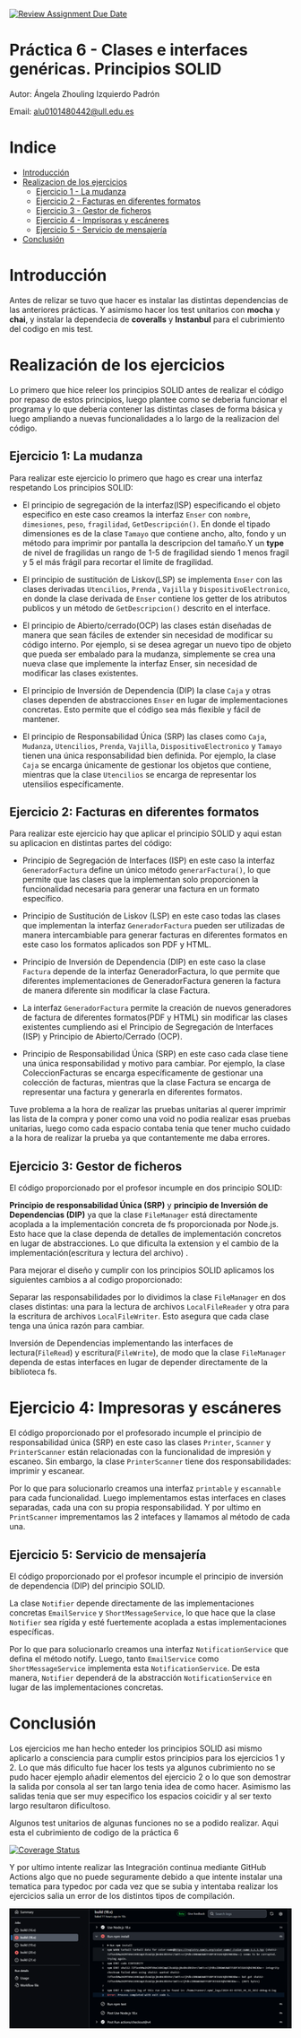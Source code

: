 [![Review Assignment Due Date](https://classroom.github.com/assets/deadline-readme-button-24ddc0f5d75046c5622901739e7c5dd533143b0c8e959d652212380cedb1ea36.svg)](https://classroom.github.com/a/G0JN8jPZ)

# Práctica 6 - Clases e interfaces genéricas. Principios SOLID

Autor: Ángela Zhouling Izquierdo Padrón

Email: alu0101480442@ull.edu.es

# Indice

- [Introducción](#introducción)
- [Realizacion de los ejercicios](#realización-de-los-ejercicios)
  - [Ejercicio 1 - La mudanza](#ejercicio-1-la-mudanza)
  - [Ejercicio 2 - Facturas en diferentes formatos](#ejercicio-2-facturas-en-diferentes-formatos)
  - [Ejercicio 3 - Gestor de ficheros](#ejercicio-3-gestor-de-ficheros)
  - [Ejercicio 4 - Imprisoras y escáneres](#ejercicio-4-impresoras-y-escáneres)
  - [Ejercicio 5 - Servicio de mensajería](#ejercicio-5-servicio-de-mensajería)
- [Conclusión](#conclusión)

# Introducción
Antes de relizar se tuvo que hacer es instalar las distintas dependencias de las anteriores prácticas. Y asimismo hacer los test unitarios con **mocha** y **chai**, y instalar la dependecia de **coveralls** y **Instanbul** para el cubrimiento del codigo en mis test. 

# Realización de los ejercicios

Lo primero que hice releer los principios SOLID antes de realizar el código por repaso de estos principios, luego plantee como se deberia funcionar el programa y lo que deberia contener las distintas clases de forma básica y luego ampliando a nuevas funcionalidades a lo largo de la realizacion del código.

## Ejercicio 1: La mudanza

Para realizar este ejercicio lo primero que hago es crear una interfaz respetando Los principios SOLID:

- El principio de segregación de la interfaz(ISP) especificando el objeto especifico en este caso creamos la interfaz `Enser` con `nombre`, `dimesiones`, `peso`, `fragilidad`, `GetDescripción()`. En donde el tipado dimensiones es de la clase `Tamayo` que contiene ancho, alto, fondo y un método para imprimir por pantalla la descripcion del tamaño.Y un **type** de nivel de fragilidas un rango de 1-5 de fragilidad siendo 1 menos fragil y 5 el más frágil para recortar el limite de fragilidad.

- El principio de sustitución de Liskov(LSP) se implementa `Enser` con las clases derivadas `Utencilios`, `Prenda` , `Vajilla` y `DispositivoElectronico`, en donde la clase derivada de `Enser` contiene los getter de los atributos publicos y un método de `GetDescripcion()` descrito en el interface.

- El principio de Abierto/cerrado(OCP) las clases están diseñadas de manera que sean fáciles de extender sin necesidad de modificar su código interno. Por ejemplo, si se desea agregar un nuevo tipo de objeto que pueda ser embalado para la mudanza, simplemente se crea una nueva clase que implemente la interfaz Enser, sin necesidad de modificar las clases existentes.

- El principio de Inversión de Dependencia (DIP) la clase `Caja` y otras clases dependen de abstracciones `Enser` en lugar de implementaciones concretas. Esto permite que el código sea más flexible y fácil de mantener.

- El principio de Responsabilidad Única (SRP) las clases como `Caja`, `Mudanza`, `Utencilios`, `Prenda`, `Vajilla`, `DispositivoElectronico` y `Tamayo` tienen una única responsabilidad bien definida. Por ejemplo, la clase `Caja` se encarga únicamente de gestionar los objetos que contiene, mientras que la clase `Utencilios` se encarga de representar los utensilios específicamente.

## Ejercicio 2: Facturas en diferentes formatos

Para realizar este ejercicio hay que aplicar el principio SOLID y aqui estan su aplicacion en distintas partes del código:

- Principio de Segregación de Interfaces (ISP) en este caso la interfaz `GeneradorFactura` define un único método `generarFactura()`, lo que permite que las clases que la implementan solo proporcionen la funcionalidad necesaria para generar una factura en un formato específico.

- Principio de Sustitución de Liskov (LSP) en este caso todas las clases que implementan la interfaz `GeneradorFactura` pueden ser utilizadas de manera intercambiable para generar facturas en diferentes formatos en este caso los formatos aplicados son PDF y HTML.

- Principio de Inversión de Dependencia (DIP) en este caso la clase `Factura` depende de la interfaz GeneradorFactura, lo que permite que diferentes implementaciones de GeneradorFactura generen la factura de manera diferente sin modificar la clase Factura.

- La interfaz `GeneradorFactura` permite la creación de nuevos generadores de factura de diferentes formatos(PDF y HTML) sin modificar las clases existentes cumpliendo asi el Principio de Segregación de Interfaces (ISP) y Principio de Abierto/Cerrado (OCP).

- Principio de Responsabilidad Única (SRP) en este caso cada clase tiene una única responsabilidad y motivo para cambiar. Por ejemplo, la clase ColeccionFacturas se encarga específicamente de gestionar una colección de facturas, mientras que la clase Factura se encarga de representar una factura y generarla en diferentes formatos.

Tuve problema a la hora de realizar las pruebas unitarias al querer imprimir las lista de la compra y poner como una void no podia realizar esas pruebas unitarias, luego como cada espacio contaba tenia que tener mucho cuidado a la hora de realizar la prueba ya que contantemente me daba errores.

## Ejercicio 3: Gestor de ficheros

El código proporcionado por el profesor incumple en dos principio SOLID:

**Principio de responsabilidad Única (SRP)** y **principio de Inversión de Dependencias (DIP)** ya que la clase `FileManager` está directamente acoplada a la implementación concreta de fs proporcionada por Node.js. Esto hace que la clase dependa de detalles de implementación concretos en lugar de abstracciones. Lo que dificulta la extension y el cambio de la implementación(escritura y lectura del archivo) .

Para mejorar el diseño y cumplir con los principios SOLID aplicamos los siguientes cambios a al codigo proporcionado:

Separar las responsabilidades por lo dividimos la clase `FileManager` en dos clases distintas: una para la lectura de archivos `LocalFileReader` y otra para la escritura de archivos `LocalFileWriter`. Esto asegura que cada clase tenga una única razón para cambiar.

Inversión de Dependencias implementando las interfaces de lectura(`FileRead`) y escritura(`FileWrite`), de modo que la clase `FileManager` dependa de estas interfaces en lugar de depender directamente de la biblioteca fs.

# Ejercicio 4: Impresoras y escáneres

El código proporcionado por el profesorado incumple el principio de responsabilidad única (SRP) en este caso las clases `Printer`, `Scanner` y `PrinterScanner` están relacionadas con la funcionalidad de impresión y escaneo. Sin embargo, la clase `PrinterScanner` tiene dos responsabilidades: imprimir y escanear.

Por lo que para solucionarlo creamos una interfaz `printable` y `escannable` para cada funcionalidad. Luego implementamos estas interfaces en clases separadas, cada una con su propia responsabilidad. Y por ultimo en `PrintScanner` imprementamos las 2 intefaces y llamamos al método de cada una.

## Ejercicio 5: Servicio de mensajería

El código proporcionado por el profesor incumple el principio de inversión de dependencia (DIP) del principio SOLID.

La clase `Notifier` depende directamente de las implementaciones concretas `EmailService` y `ShortMessageService`, lo que hace que la clase `Notifier` sea rígida y esté fuertemente acoplada a estas implementaciones específicas.

Por lo que para solucionarlo creamos una interfaz `NotificationService` que defina el método notify. Luego, tanto `EmailService` como `ShortMessageService` implementa esta `NotificationService`. De esta manera, `Notifier` dependerá de la abstracción `NotificationService` en lugar de las implementaciones concretas.

# Conclusión

Los ejercicios me han hecho enteder los principios SOLID asi mismo aplicarlo a consciencia para cumplir estos principios para los ejercicios 1 y 2. Lo que más dificulto fue hacer los tests ya algunos cubrimiento no se pudo hacer ejemplo añadir elementos del ejercicio 2 o lo que son demostrar la salida por consola al ser tan largo tenia idea de como hacer. Asimismo las salidas tenia que ser muy especifico los espacios coicidir y al ser texto largo resultaron dificultoso. 

Algunos test unitarios de algunas funciones no se a podido realizar. Aqui esta el cubrimiento de codigo de la práctica 6

[![Coverage Status](https://coveralls.io/repos/github/ULL-ESIT-INF-DSI-2324/ull-esit-inf-dsi-23-24-prct06-generics-solid-angelaizquiierdo/badge.svg)](https://coveralls.io/github/ULL-ESIT-INF-DSI-2324/ull-esit-inf-dsi-23-24-prct06-generics-solid-angelaizquiierdo)


Y por ultimo intente realizar las Integración continua mediante GitHub Actions algo que no puede seguramente debido a que intente instalar una tematica para typedoc por cada vez que se subia y intentaba realizar los ejercicios salia un error de los distintos tipos de compilación.


![fotos](/fotos/error_integracion_continua_con_Action_Githug.png)


